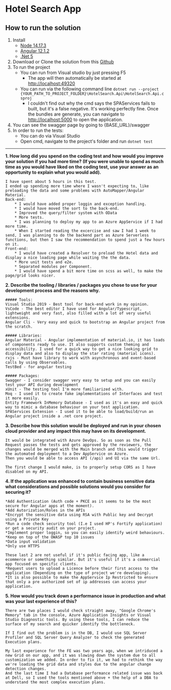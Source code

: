 
# Hotel Search App

## How to run the solution
	

 1.  Install 
	 * [Node 14.17.3](https://nodejs.org/dist/v14.17.4/node-v14.17.4-x64.msi)
	 *  [Angular 12.1.2](https://angular.io/cli)
	 * [.Net 5](https://dotnet.microsoft.com/download/dotnet/5.0)
 2. Download or Clone the solution from this [Github](https://github.com/MauroMS/HotelSearch)
 3. To run the project
	 * You can run from Visual studio by just pressing F5
		 * The app will then automatically be started at [http://localhost:49320](http://localhost:49320)
	 * You can run via the following command line `dotnet run --project {YOUR_PATH_TO_PROJECT_FOLDER}\HotelSearch.Api\HotelSearch.Api.csproj` 
		 * I couldn't find out why the cmd says the SPAServices fails to built, but it's a false negative. It's working perfectly fine. Once the bundles are generate, you can navigate to [http://localhost:5000](http://localhost:5000/) to open the application.
 4. You can see the swagger page by going to {BASE_URL}/swagger 
 5. In order to run the tests:
	 * You can do via Visual Studio
	 * Open cmd, navigate to the project's folder and run `dotnet test`
  

<hr/>

**1. How long did you spend on the coding test and how would you improve your solution if you had
more time? (If you were unable to spend as much time as you would have liked on the coding test,
use your answer as an opportunity to explain what you would add).**

	I have spent about 5 hours in this test.
	I ended up spending more time where I wasn't expecting to, like preloading the data and some problems with AutoMapper/Angular Material.
	Back-end:
		* I would have added proper loggin and exception handling.
		* I would have moved the sort to the back-end.
		* Improved the query/filter system with OData
		* More tests.
		* I was planning to deploy my app to an Azure AppService if I had more time. 
		* When I started reading the excercise and saw I had 1 week to send, I was planning to do the backend part as Azure Serverless functions, but then I saw the recommendation to spend just a few hours on it.
	Front-end:
		* I would have created a Resolver to preload the Hotel data and display a nice loading page while waiting the the data.
		* More unit tests and e2e.
		* Separated modules per Component.
		* I would have spend a bit more time on scss as well, to make the page/grid looks nicer.

**2. Describe the tooling / libraries / packages you chose to use for your development process and the
reasons why.**

	##### Tools:
	Visual Studio 2019 - Best tool for back-end work in my opinion.
	VsCode - The best editor I have used for Angular/Typescript, lightweight and very fast, also filled with a lot of very useful extensions.
	Angular Cli - Very easy and quick to bootstrap an Angular project from the scratch.

	##### Libraries:
	Angular Material - Angular implementation of material.io, it has loads of components ready to use. It also supports custom theming and accessibility. I used for a quick way to get a nice looking grid to display data and also to display the star rating (material icons).
	rxjs - Must have library to work with asynchronous and event-based calls by using Observables.
	TestBed - for angular testing

	##### Packages:
	Swagger - I consider swagger very easy to setup and you can easily test your API during development
	xUnit - The testing tool I'm more familiarized with.
	Moq - I used it to create fake implementations of Interfaces and test it more easily.
	Entity Framework InMemory Database - I used as it's an easy and quick way to mimic a database behaviour on your test application.
	SPAServices Extension - I used it to be able to load/build/run an Angular project inside a .net core project. 


**3. Describe how this solution would be deployed and run in your chosen cloud provider and any impact
this may have on its development.**

	It would be integrated with Azure DevOps. So as soon as the Pull Request passes the tests and gets approved by the reviewers, the changes would be merged with the Main branch and this would trigger the automated deployment to a Dev AppService on Azure.
	Then you would be able to access API (/api) and UI via the same Url.

	The first change I would make, is to properly setup CORS as I have disabled on my API.


**4. If the application was enhanced to contain business sensitive data what considerations and possible
solutions would you consider for securing it?**

	*Add Authentication (Auth code + PKCE as it seems to be the most secure for Angular apps at the moment).
	*Add Autorization/Roles in the APIs
	*Encrypt the sensitive data using RSA with Public key and Decrypt using a Private Key
	*Run a code check security tool (I.e I used HP's Fortify application) or get a security audit on your project.
	*Implement proper loggin, so you can easily identify weird behaviours.
	*Keep on top of the OWASP top 10 issues
	*Data input validation
	*Only use HTTPS 

	These last 2 are not useful if it's public facing app, like a ecommerce or something similar. But it's useful if it's a commercial app focused on specific clients.
	*Request users to upload a Licence before their first access to the application (Depending on the type of project we're developing).
	*It is also possible to make the AppService Ip Restricted to ensure that only a pre authorized set of ip addresses can access your application.


**5. How would you track down a performance issue in production and what was your last experience of
this?**

	There are two places I would check straight away, "Google Chrome's Memory" tab in the console, Azure Application Insights or Visual Studio Diagnostic tools. By using these tools, I can reduce the surface of my search and quicker identify the bottleneck.
	
	If I find out the problem is in the DB, I would use SQL Server Profiler and SQL Server Query Analyzer to check the generated Execution plans.
	
	My last experience for the FE was two years ago, when we intriduced a new Grid on our app, and it was slowing down the system due to all customization we added. In order to fix it, we had to rethink the way we're loading the grid data and styles due to the angular change detection changes.
	And the last time I had a Database performance related issue was back at Dell, so I used the tools mentioned above + the help of a DBA to understand the most complex execution plans.
